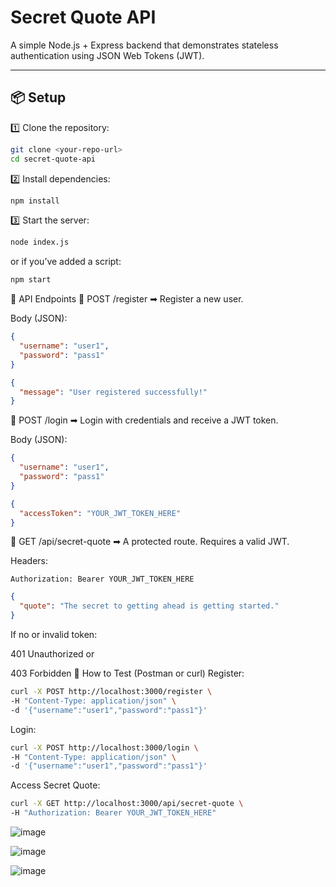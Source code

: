 
# Secret Quote API

A simple Node.js + Express backend that demonstrates stateless authentication using JSON Web Tokens (JWT).

---

## 📦 Setup

1️⃣ Clone the repository:
```bash
git clone <your-repo-url>
cd secret-quote-api
```
2️⃣ Install dependencies:

```bash
npm install
```
3️⃣ Start the server:

```bash
node index.js
```
or if you’ve added a script:

```bash
npm start
```
🚀 API Endpoints
📌 POST /register
➡ Register a new user.

Body (JSON):

```json
{
  "username": "user1",
  "password": "pass1"
}
```

```json
{
  "message": "User registered successfully!"
}
```
📌 POST /login
➡ Login with credentials and receive a JWT token.

Body (JSON):

```json
{
  "username": "user1",
  "password": "pass1"
}
```
```json
{
  "accessToken": "YOUR_JWT_TOKEN_HERE"
}
```
📌 GET /api/secret-quote
➡ A protected route. Requires a valid JWT.

Headers:

```
Authorization: Bearer YOUR_JWT_TOKEN_HERE
```
```json
{
  "quote": "The secret to getting ahead is getting started."
}
```
If no or invalid token:

401 Unauthorized
or

403 Forbidden
🧪 How to Test (Postman or curl)
Register:
```bash
curl -X POST http://localhost:3000/register \
-H "Content-Type: application/json" \
-d '{"username":"user1","password":"pass1"}'
```
Login:
```bash
curl -X POST http://localhost:3000/login \
-H "Content-Type: application/json" \
-d '{"username":"user1","password":"pass1"}'
```
Access Secret Quote:
```bash
curl -X GET http://localhost:3000/api/secret-quote \
-H "Authorization: Bearer YOUR_JWT_TOKEN_HERE"
```

![image](https://github.com/user-attachments/assets/ab549449-e1c2-48dd-8f07-b445f9e65c24)

![image](https://github.com/user-attachments/assets/a94b363f-c640-4298-8488-75b1e13f342f)

![image](https://github.com/user-attachments/assets/eb923fd0-f0c4-4bcd-a2b8-3ee60dad10d2)
